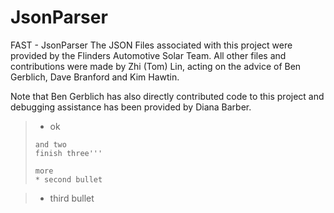 # JsonParser
FAST - JsonParser
The JSON Files associated with this project were provided by the Flinders Automotive Solar Team.
All other files and contributions were made by Zhi (Tom) Lin, acting on the advice of Ben Gerblich, Dave Branford and Kim Hawtin.

Note that Ben Gerblich has also directly contributed code to this project and debugging assistance has been provided by Diana Barber.

>
> * ok
>```code goes here
>and two
> finish three'''
>
> more
> * second bullet
> 

> * third bullet

